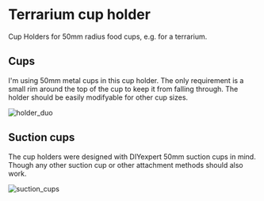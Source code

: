 # Terrarium cup holder
Cup Holders for 50mm radius food cups, e.g. for a terrarium.

## Cups
I'm using 50mm metal cups in this cup holder. The only requirement is a small rim around the top of the cup to keep it from falling through.
The holder should be easily modifyable for other cup sizes.

![holder_duo](https://user-images.githubusercontent.com/5699183/159163380-32d5884f-8bf6-428f-87db-f2b1254308a6.jpg)

## Suction cups

The cup holders were designed with DIYexpert 50mm suction cups in mind. Though any other suction cup or other attachment methods should also work.

![suction_cups](https://user-images.githubusercontent.com/5699183/159163130-4ede41b1-e1d1-4884-b396-b96aeeeb6ed5.jpg)
